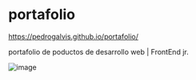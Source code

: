 # portafolio
https://pedrogalvis.github.io/portafolio/

portafolio de poductos de desarrollo web | FrontEnd jr.


![image](https://github.com/pedrogalvis/portafolio/assets/97988826/c976c55b-47eb-476e-b971-2b3ca76f5d00)


